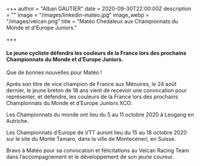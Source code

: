 +++
author = "Alban GAUTIER"
date = 2020-09-30T22:00:00Z
description = ""
image = "/images/linkedin-mateo.jpg"
image_webp = "/images/velcan.png"
title = "Matéo Chedaleux aux Championnats du Monde et d'Europe Juniors."

+++
#### Le jeune cycliste défendra les couleurs de la France lors des prochains Championnats du Monde et d’Europe Juniors.

Que de bonnes nouvelles pour Matéo !

Après son titre de vice champion de France aux Ménuires, le 24 août dernier, le jeune breton de 18 ans vient de recevoir une convocation pour représenter, et défendre, les couleurs de la France lors des prochains Championnats du Monde et d’Europe Juniors XCO.

Les Championnats du monde ont lieu du 5 au 11 octobre 2020 à Leogang en Autriche.

Les Championnats d’Europe de VTT auront lieu du 15 au 18 octobre 2020 sur le site du Monte Tamaro, dans la ville de Monteceneri, en Suisse.

Bravo à Matéo pour sa convocation et félicitations au Velcan Racing Team dans l’accompagnement et le développement de son jeune coureur.